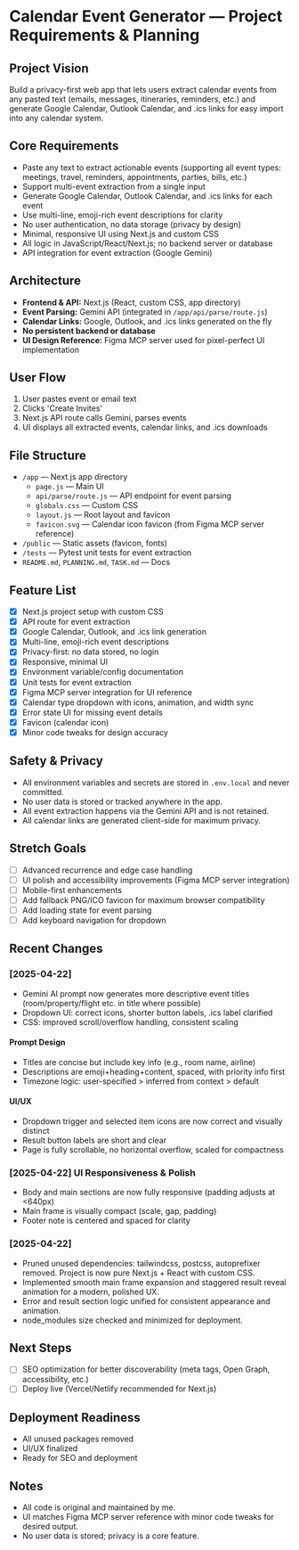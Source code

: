 # Calendar Event Generator — Project Requirements & Planning

## Project Vision
Build a privacy-first web app that lets users extract calendar events from any pasted text (emails, messages, itineraries, reminders, etc.) and generate Google Calendar, Outlook Calendar, and .ics links for easy import into any calendar system.

## Core Requirements
- Paste any text to extract actionable events (supporting all event types: meetings, travel, reminders, appointments, parties, bills, etc.)
- Support multi-event extraction from a single input
- Generate Google Calendar, Outlook Calendar, and .ics links for each event
- Use multi-line, emoji-rich event descriptions for clarity
- No user authentication, no data storage (privacy by design)
- Minimal, responsive UI using Next.js and custom CSS
- All logic in JavaScript/React/Next.js; no backend server or database
- API integration for event extraction (Google Gemini)

## Architecture
- **Frontend & API:** Next.js (React, custom CSS, app directory)
- **Event Parsing:** Gemini API (integrated in `/app/api/parse/route.js`)
- **Calendar Links:** Google, Outlook, and .ics links generated on the fly
- **No persistent backend or database**
- **UI Design Reference:** Figma MCP server used for pixel-perfect UI implementation

## User Flow
1. User pastes event or email text
2. Clicks 'Create Invites'
3. Next.js API route calls Gemini, parses events
4. UI displays all extracted events, calendar links, and .ics downloads

## File Structure
- `/app` — Next.js app directory
  - `page.js` — Main UI
  - `api/parse/route.js` — API endpoint for event parsing
  - `globals.css` — Custom CSS
  - `layout.js` — Root layout and favicon
  - `favicon.svg` — Calendar icon favicon (from Figma MCP server reference)
- `/public` — Static assets (favicon, fonts)
- `/tests` — Pytest unit tests for event extraction
- `README.md`, `PLANNING.md`, `TASK.md` — Docs

## Feature List
- [x] Next.js project setup with custom CSS
- [x] API route for event extraction
- [x] Google Calendar, Outlook, and .ics link generation
- [x] Multi-line, emoji-rich event descriptions
- [x] Privacy-first: no data stored, no login
- [x] Responsive, minimal UI
- [x] Environment variable/config documentation
- [x] Unit tests for event extraction
- [x] Figma MCP server integration for UI reference
- [x] Calendar type dropdown with icons, animation, and width sync
- [x] Error state UI for missing event details
- [x] Favicon (calendar icon)
- [x] Minor code tweaks for design accuracy

## Safety & Privacy
- All environment variables and secrets are stored in `.env.local` and never committed.
- No user data is stored or tracked anywhere in the app.
- All event extraction happens via the Gemini API and is not retained.
- All calendar links are generated client-side for maximum privacy.

## Stretch Goals
- [ ] Advanced recurrence and edge case handling
- [ ] UI polish and accessibility improvements (Figma MCP server integration)
- [ ] Mobile-first enhancements
- [ ] Add fallback PNG/ICO favicon for maximum browser compatibility
- [ ] Add loading state for event parsing
- [ ] Add keyboard navigation for dropdown

## Recent Changes
### [2025-04-22]
- Gemini AI prompt now generates more descriptive event titles (room/property/flight etc. in title where possible)
- Dropdown UI: correct icons, shorter button labels, .ics label clarified
- CSS: improved scroll/overflow handling, consistent scaling

#### Prompt Design
- Titles are concise but include key info (e.g., room name, airline)
- Descriptions are emoji+heading+content, spaced, with priority info first
- Timezone logic: user-specified > inferred from context > default

#### UI/UX
- Dropdown trigger and selected item icons are now correct and visually distinct
- Result button labels are short and clear
- Page is fully scrollable, no horizontal overflow, scaled for compactness

### [2025-04-22] UI Responsiveness & Polish
- Body and main sections are now fully responsive (padding adjusts at <640px)
- Main frame is visually compact (scale, gap, padding)
- Footer note is centered and spaced for clarity

### [2025-04-22]
- Pruned unused dependencies: tailwindcss, postcss, autoprefixer removed. Project is now pure Next.js + React with custom CSS.
- Implemented smooth main frame expansion and staggered result reveal animation for a modern, polished UX.
- Error and result section logic unified for consistent appearance and animation.
- node_modules size checked and minimized for deployment.

## Next Steps
- [ ] SEO optimization for better discoverability (meta tags, Open Graph, accessibility, etc.)
- [ ] Deploy live (Vercel/Netlify recommended for Next.js)

## Deployment Readiness
- All unused packages removed
- UI/UX finalized
- Ready for SEO and deployment

## Notes
- All code is original and maintained by me.
- UI matches Figma MCP server reference with minor code tweaks for desired output.
- No user data is stored; privacy is a core feature.
